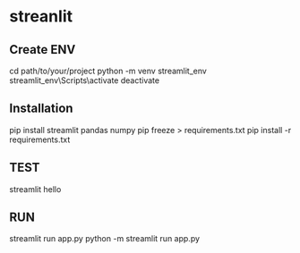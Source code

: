 # streanlit
## Create ENV
cd path/to/your/project
python -m venv streamlit_env
streamlit_env\Scripts\activate
deactivate

## Installation
pip install streamlit pandas numpy
pip freeze > requirements.txt
pip install -r requirements.txt


## TEST
streamlit hello
## RUN
streamlit run app.py
python -m streamlit run app.py
